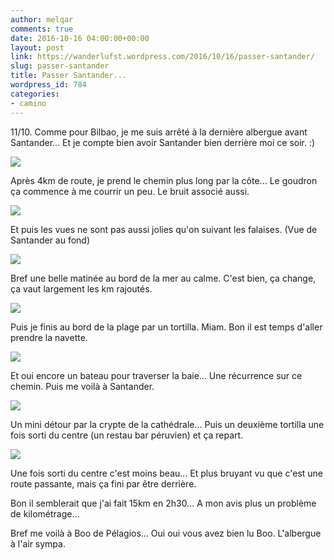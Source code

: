 ```yaml
---
author: melqar
comments: true
date: 2016-10-16 04:00:00+00:00
layout: post
link: https://wanderlufst.wordpress.com/2016/10/16/passer-santander/
slug: passer-santander
title: Passer Santander...
wordpress_id: 784
categories:
- camino
---
```


11/10. Comme pour Bilbao, je me suis arrêté à la dernière albergue avant Santander... Et je compte bien avoir Santander bien derrière moi ce soir. :)

[![](http://wanderlufst.files.wordpress.com/2016/10/wp-image-96565731jpg.jpg)](http://wanderlufst.files.wordpress.com/2016/10/wp-image-96565731jpg.jpg)

Après 4km de route, je prend le chemin plus long par la côte... Le goudron ça commence à me courrir un peu. Le bruit associé aussi.

[![](http://wanderlufst.files.wordpress.com/2016/10/wp-image-418432765jpg.jpg)](http://wanderlufst.files.wordpress.com/2016/10/wp-image-418432765jpg.jpg)

Et puis les vues ne sont pas aussi jolies qu'on suivant les falaises. (Vue de Santander au fond)

[![](http://wanderlufst.files.wordpress.com/2016/10/wp-image-12415721jpg.jpg)](http://wanderlufst.files.wordpress.com/2016/10/wp-image-12415721jpg.jpg)

Bref une belle matinée au bord de la mer au calme. C'est bien, ça change, ça vaut largement les km rajoutés.

[![](http://wanderlufst.files.wordpress.com/2016/10/wp-image-1492308425jpg.jpg)](http://wanderlufst.files.wordpress.com/2016/10/wp-image-1492308425jpg.jpg)

Puis je finis au bord de la plage par un tortilla. Miam. Bon il est temps d'aller prendre la navette.

[![](http://wanderlufst.files.wordpress.com/2016/10/wp-image-1512784628jpg.jpg)](http://wanderlufst.files.wordpress.com/2016/10/wp-image-1512784628jpg.jpg)

Et oui encore un bateau pour traverser la baie... Une récurrence sur ce chemin. Puis me voilà à Santander.

[![](http://wanderlufst.files.wordpress.com/2016/10/wp-image-1472624223jpg.jpg)](http://wanderlufst.files.wordpress.com/2016/10/wp-image-1472624223jpg.jpg)

Un mini détour par la crypte de la cathédrale... Puis un deuxième tortilla une fois sorti du centre (un restau bar péruvien) et ça repart.

[![](http://wanderlufst.files.wordpress.com/2016/10/wp-image-2139433046jpg.jpg)](http://wanderlufst.files.wordpress.com/2016/10/wp-image-2139433046jpg.jpg)

Une fois sorti du centre c'est moins beau... Et plus bruyant vu que c'est une route passante, mais ça fini par être derrière.

Bon il semblerait que j'ai fait 15km en 2h30... A mon avis plus un problème de kilométrage...

Bref me voilà à Boo de Pélagios... Oui oui vous avez bien lu Boo. L'albergue à l'air sympa.
